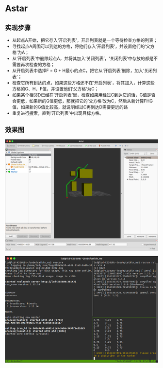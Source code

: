 # Astar

## 实现步骤

- 从起点A开始，把它存入‘开启列表’，开启列表就是一个等待检查方格的列表；
- 寻找起点A周围可以到达的方格，将他们存入‘开启列表’，并设置他们的‘父方格’为A；
- 从‘开启列表’中删除起点A，并将其加入‘关闭列表’，‘关闭列表’中存放的都是不需要再次检查的方格；
- 从开启列表中选择F = G + H最小的点C，把它从‘开启列表’删除，加入‘关闭列表‘；
- 检查它所有到达的点，如果这些方格还不在’开启列表‘，将其加入，计算这些方格的G、H、F值，并设置他们’父方格‘为C；
- 如果某个相邻D已经在’开启列表‘里，检查如果用经过C到达它的话，G值是否会更低，如果新的G值更低，那就把它的’父方格‘改为C，然后从新计算FHG值，如果新的G值比较高，就说明经过C再到达D需要更远的路
- 重复进行搜索，直到’开启列表‘中出现目标方格。

## 效果图

![rviz 可视化](photo/rviz.png)

![tmux](photo/tmux.png)
